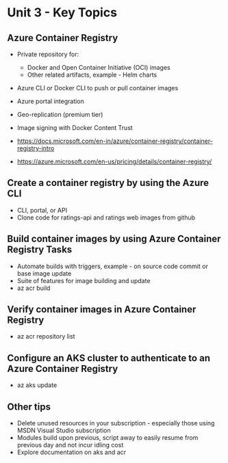 # Unit 3 - Key Topics

## Azure Container Registry

- Private repository for:
    - Docker and Open Container Initiative (OCI) images
    - Other related artifacts, example - Helm charts

- Azure CLI or Docker CLI to push or pull container images
- Azure portal integration
- Geo-replication (premium tier)
- Image signing with Docker Content Trust

- https://docs.microsoft.com/en-in/azure/container-registry/container-registry-intro
- https://azure.microsoft.com/en-us/pricing/details/container-registry/

## Create a container registry by using the Azure CLI

- CLI, portal, or API
- Clone code for ratings-api and ratings web images from github

## Build container images by using Azure Container Registry Tasks

- Automate builds with triggers, example - on source code commit or base image update
- Suite of features for image building and update
- az acr build

## Verify container images in Azure Container Registry

- az acr repository list

## Configure an AKS cluster to authenticate to an Azure Container Registry

- az aks update

## Other tips

- Delete unused resources in your subscription - especially those using MSDN Visual Studio subscription
- Modules build upon previous, script away to easily resume from previous day and not incur idling cost
- Explore documentation on aks and acr


